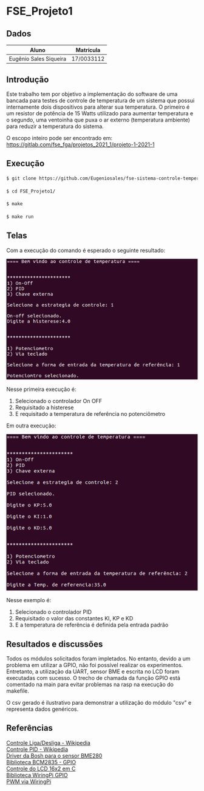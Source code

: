 # FSE_Projeto1

## Dados

| Aluno | Matrícula |
| --- | --- |
| Eugênio Sales Siqueira | 17/0033112 |

## Introdução

Este trabalho tem por objetivo a implementação do software de uma bancada para testes de controle de temperatura de um sistema que possui internamente dois dispositivos para alterar sua temperatura. O primeiro é um resistor de potência de 15 Watts utilizado para aumentar temperatura e o segundo, uma ventoinha que puxa o ar externo (temperatura ambiente) para reduzir a temperatura do sistema.

O escopo inteiro pode ser encontrado em: https://gitlab.com/fse_fga/projetos_2021_1/projeto-1-2021-1

## Execução

``` bash
$ git clone https://github.com/Eugeniosales/fse-sistema-controle-temperatura.git

$ cd FSE_Projeto1/

$ make

$ make run
```
## Telas
Com a execução do comando é esperado o seguinte resultado:

![on_off_potenciometro](./figuras/on_off_potenciometro.png)

Nesse primeira execução é:

1. Selecionado o controlador On OFF
2. Requisitado a histerese
3. E requisitado a temperatura de referência no potenciômetro

Em outra execução:

![pid_teclado](./figuras/pid_teclado.png)

Nesse exemplo é:

1. Selecionado o controlador PID
2. Requisitado o valor das constantes KI, KP e KD
3. E a temperatura de referência é definida pela entrada padrão


## Resultados e discussões

Todos os módulos solicitados foram impletados. No entanto, devido a um problema em utilizar a GPIO, não foi possível realizar os experimentos. Entretanto, a utilização da UART, sensor BME e escrita no LCD foram executadas com sucesso. O trecho de chamada da função GPIO está comentado na main para evitar problemas na rasp na execução do makefile.

O csv gerado é ilustrativo para demonstrar a utilização do módulo "csv" e representa dados genéricos.

## Referências

[Controle Liga/Desliga - Wikipedia](https://pt.wikipedia.org/wiki/Controle_liga-desliga)  
[Controle PID - Wikipedia](https://pt.wikipedia.org/wiki/Controlador_proporcional_integral_derivativo)  
[Driver da Bosh para o sensor BME280](https://github.com/BoschSensortec/BME280_driver)  
[Biblioteca BCM2835 - GPIO](http://www.airspayce.com/mikem/bcm2835/)  
[Controle do LCD 16x2 em C](http://www.bristolwatch.com/rpi/i2clcd.htm)  
[Biblioteca WiringPi GPIO](http://wiringpi.com)  
[PWM via WiringPi](https://www.electronicwings.com/raspberry-pi/raspberry-pi-pwm-generation-using-python-and-c)
